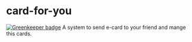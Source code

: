 # card-for-you

[![Greenkeeper badge](https://badges.greenkeeper.io/Rukeith/card4u.svg)](https://greenkeeper.io/)
A system to send e-card to your friend and mange this cards.
